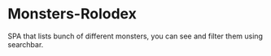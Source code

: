 # Monsters-Rolodex
SPA that lists bunch of different monsters, you can see and filter them using searchbar.


